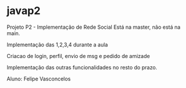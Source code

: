 # javap2
Projeto P2 - Implementação de Rede Social Está na master, não está na main.

Implementação das 1,2,3,4 durante a aula

Criacao de login, perfil, envio de msg e pedido de amizade

Implementação das outras funcionalidades no resto do prazo.

Aluno: Felipe Vasconcelos
